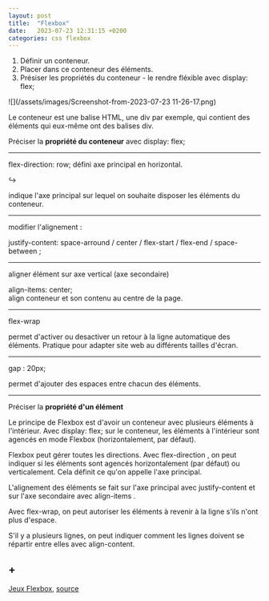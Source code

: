 ```yaml
---
layout: post
title:  "Flexbox"
date:   2023-07-23 12:31:15 +0200
categories: css flexbox
---
```


1. Définir un conteneur.
2. Placer dans ce conteneur des éléments.
3. Présiser les propriétés du conteneur - le rendre fléxible avec display: flex;

![](/assets/images/Screenshot-from-2023-07-23 11-26-17.png)

Le conteneur est une balise HTML, une div par exemple, qui contient des éléments qui eux-même ont des balises div.

Préciser la <strong>propriété du conteneur</strong> avec display: flex;

---

flex-direction: row; défini axe principal en horizontal.

:arrow_right_hook:

indique l'axe principal sur lequel on souhaite disposer les éléments du conteneur.

---

modifier l'alignement : 

justify-content: space-arround / center / flex-start / flex-end / space-between ;

---

aligner élément sur axe vertical (axe secondaire)

align-items: center;  
align conteneur et son contenu au centre de la page.

---

flex-wrap

permet d'activer ou desactiver un retour à la ligne automatique des éléments. Pratique pour adapter site web au différents tailles d'écran.

---

gap : 20px;

permet d'ajouter des espaces entre chacun des éléments.

---

Préciser la <strong>propriété d'un élément</strong>


Le principe de Flexbox est d'avoir un conteneur avec plusieurs éléments à l'intérieur. Avec  display: flex;  sur le conteneur, les éléments à l'intérieur sont agencés en mode Flexbox (horizontalement, par défaut).

Flexbox peut gérer toutes les directions. Avec  flex-direction , on peut indiquer si les éléments sont agencés horizontalement (par défaut) ou verticalement. Cela définit ce qu'on appelle l'axe principal.

L'alignement des éléments se fait sur l'axe principal avec  justify-content  et sur l'axe secondaire avec  align-items .

Avec  flex-wrap, on peut autoriser les éléments à revenir à la ligne s'ils n'ont plus d'espace.

S'il y a plusieurs lignes, on peut indiquer comment les lignes doivent se répartir entre elles avec  align-content.


## +

[Jeux Flexbox](https://codepen.io/enxaneta/full/adLPwv/), [source](https://openclassrooms.com/fr/courses/1603881-creez-votre-site-web-avec-html5-et-css3/8061384-faites-votre-mise-en-page-avec-flexbox)

